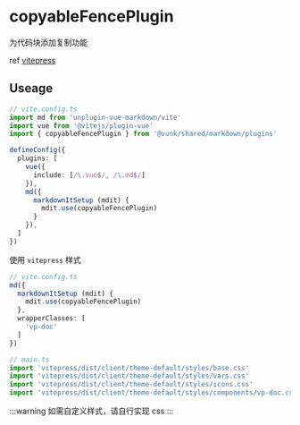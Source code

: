 # copyableFencePlugin

为代码块添加复制功能

ref [vitepress](https://github.com/vuejs/vitepress/blob/1188951785fd2a72f9242d46dc55abb1effd212a/src/node/markdown/plugins/preWrapper.ts#L8)


## Useage

```ts
// vite.config.ts
import md from 'unplugin-vue-markdown/vite'
import vue from '@vitejs/plugin-vue'
import { copyableFencePlugin } from '@vunk/shared/markdown/plugins'

defineConfig({
  plugins: [
    vue({
      include: [/\.vue$/, /\.md$/]
    }),
    md({
      markdownItSetup (mdit) {
        mdit.use(copyableFencePlugin)
      }
    }),
  ]
})
```

使用 `vitepress` 样式
```ts 
// vite.config.ts
md({
  markdownItSetup (mdit) {
    mdit.use(copyableFencePlugin)
  },
  wrapperClasses: [
    'vp-doc'
  ]
})

// main.ts
import 'vitepress/dist/client/theme-default/styles/base.css'
import 'vitepress/dist/client/theme-default/styles/vars.css'
import 'vitepress/dist/client/theme-default/styles/icons.css'
import 'vitepress/dist/client/theme-default/styles/components/vp-doc.css'

```

:::warning
如需自定义样式，请自行实现 css
:::
